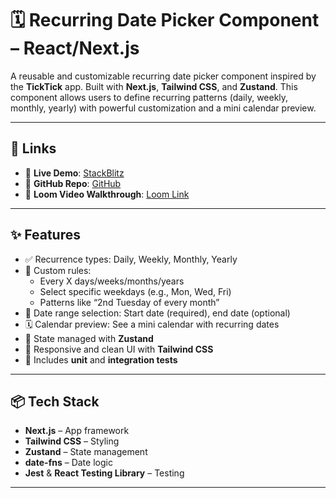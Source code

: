 # 🗓️ Recurring Date Picker Component – React/Next.js

A reusable and customizable recurring date picker component inspired by the **TickTick** app. Built with **Next.js**, **Tailwind CSS**, and **Zustand**. This component allows users to define recurring patterns (daily, weekly, monthly, yearly) with powerful customization and a mini calendar preview.

---

## 🔗 Links

- 🚀 **Live Demo**: [StackBlitz](https://stackblitz.com/edit/recurring-date-picker-demo)
- 📂 **GitHub Repo**: [GitHub](https://github.com/yourusername/recurring-date-picker)
- 🎥 **Loom Video Walkthrough**: [Loom Link](https://www.loom.com/share/your-loom-video-id)

---

## ✨ Features

- ✅ Recurrence types: Daily, Weekly, Monthly, Yearly
- 🔁 Custom rules:  
  - Every X days/weeks/months/years  
  - Select specific weekdays (e.g., Mon, Wed, Fri)  
  - Patterns like “2nd Tuesday of every month”
- 📅 Date range selection: Start date (required), end date (optional)
- 🗓️ Calendar preview: See a mini calendar with recurring dates
- 🧠 State managed with **Zustand**
- 💅 Responsive and clean UI with **Tailwind CSS**
- 🧪 Includes **unit** and **integration tests**

---

## 📦 Tech Stack

- **Next.js** – App framework
- **Tailwind CSS** – Styling
- **Zustand** – State management
- **date-fns** – Date logic
- **Jest** & **React Testing Library** – Testing

---

